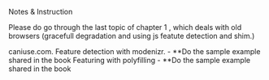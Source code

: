 Notes & Instruction

Please do go through the last topic of chapter 1 , which deals with old browsers (gracefull degradation and using js featute detection and shim.)

caniuse.com.
Feature detection with modenizr. - **Do the sample example shared in the book
Featuring with polyfilling - **Do the sample example shared in the book